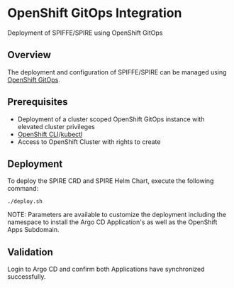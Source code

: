 # OpenShift GitOps Integration

Deployment of SPIFFE/SPIRE using OpenShift GitOps

## Overview

The deployment and configuration of SPIFFE/SPIRE can be managed using [OpenShift GitOps](https://www.redhat.com/en/technologies/cloud-computing/openshift/gitops).

## Prerequisites

* Deployment of a cluster scoped OpenShift GitOps instance with elevated cluster privileges
* [OpenShift CLI](https://docs.openshift.com/container-platform/4.14/cli_reference/openshift_cli/getting-started-cli.html)/[kubectl](https://kubernetes.io/docs/reference/kubectl/)
* Access to OpenShift Cluster with rights to create

## Deployment

To deploy the SPIRE CRD and SPIRE Helm Chart, execute the following command:

```shell
./deploy.sh
```

NOTE: Parameters are available to customize the deployment including the namespace to install the Argo CD Application's as well as the OpenShift Apps Subdomain.

## Validation

Login to Argo CD and confirm both Applications have synchronized successfully.
